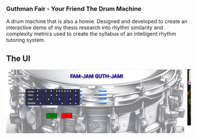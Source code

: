 ### Guthman Fair - Your Friend The Drum Machine

A drum machine that is also a homie. Designed and developed to create an interactive demo of my thesis research into rhythm similarity and complexity metrics used to create the syllabus of an intelligent rhythm tutoring system.


## The UI

![User Interface](https://github.com/nol-alb/guthman-drum-machine/blob/main/static/interface.png)
